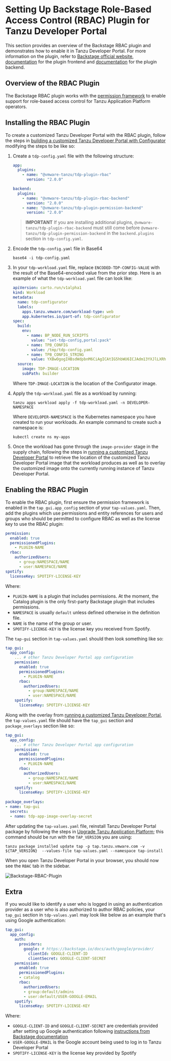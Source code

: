 # Setting Up Backstage Role-Based Access Control (RBAC) Plugin for Tanzu Developer Portal

This section provides an overview of the Backstage RBAC plugin and demonstrates how to enable it in Tanzu Developer Portal.
For more information on the plugin, refer to [Backstage official website](https://backstage.spotify.com/marketplace/spotify/plugin/rbac/),
[documentation]((https://www.npmjs.com/package/@spotify/backstage-plugin-rbac)) for the plugin frontend and 
[documentation](https://www.npmjs.com/package/@spotify/backstage-plugin-rbac-backend) for the plugin backend.

## <a id='rbac-overview'></a> Overview of the RBAC Plugin

The Backstage RBAC plugin works with the [permission framework](set-up-tap-gui-prmssn-frmwrk.hbs.md) to enable support for
role-based access control for Tanzu Application Platform operators.

## <a id='install-rbac'></a> Installing the RBAC Plugin

To create a customized Tanzu Developer Portal with the RBAC plugin, follow the steps in [building a customized Tanzu Developer Portal with Configurator](../configurator/building.hbs.md)
modifying the steps to be like so:

1. Create a `tdp-config.yaml` file with the following structure:

    ```yaml
    app:
      plugins:
        - name: "@vmware-tanzu/tdp-plugin-rbac"
          version: "2.0.0"
    
    backend:
      plugins:
        - name: "@vmware-tanzu/tdp-plugin-rbac-backend"
          version: "2.0.0"
        - name: "@vmware-tanzu/tdp-plugin-permission-backend"
          version: "2.0.0"
    ```
    
    > **IMPORTANT** If you are installing additional plugins, `@vmware-tanzu/tdp-plugin-rbac-backend` must still come before 
    > `@vmware-tanzu/tdp-plugin-permission-backend` in the `backend.plugins` section in `tdp-config.yaml`.

2. Encode the `tdp-config.yaml` file in Base64

    ```shell
    base64 -i tdp-config.yaml
    ```

3. In your `tdp-workload.yaml` file, replace `ENCODED-TDP-CONFIG-VALUE` with the result of the Base64-encoded value from
the prior step. Here is an example of what the `tdp-workload.yaml` file can look like:

    ```yaml
    apiVersion: carto.run/v1alpha1
    kind: Workload
    metadata:
      name: tdp-configurator
      labels:
        apps.tanzu.vmware.com/workload-type: web
        app.kubernetes.io/part-of: tdp-configurator
    spec:
      build:
        env:
          - name: BP_NODE_RUN_SCRIPTS
            value: "set-tdp-config,portal:pack"
          - name: TPB_CONFIG
            value: /tmp/tdp-config.yaml
          - name: TPB_CONFIG_STRING
            value: YXBwOgogIHBsdWdpbnM6CiAgICAtIG5hbWU6ICJAdm13YXJlLXRhbnp1L3RkcC1wbHVnaW4tcmJhYyIKICAgICAgdmVyc2lvbjogIjIuMC4wIgoKYmFja2VuZDoKICBwbHVnaW5zOgogICAgLSBuYW1lOiAiQHZtd2FyZS10YW56dS90ZHAtcGx1Z2luLXJiYWMtYmFja2VuZCIKICAgICAgdmVyc2lvbjogIjIuMC4wIgogICAgLSBuYW1lOiAiQHZtd2FyZS10YW56dS90ZHAtcGx1Z2luLXBlcm1pc3Npb24tYmFja2VuZCIKICAgICAgdmVyc2lvbjogIjIuMC4wIgo=
      source:
        image: TDP-IMAGE-LOCATION
        subPath: builder
    ```

    Where `TDP-IMAGE-LOCATION` is the location of the Configurator image.

4. Apply the `tdp-workload.yaml` file as a workload by running:

    ```shell
    tanzu apps workload apply -f tdp-workload.yaml -n DEVELOPER-NAMESPACE
    ```

    Where `DEVELOPER-NAMESPACE` is the Kubernetes namespace you have created to run your workloads. An example command to
    create such a namespace is:

    ```shell
    kubectl create ns my-apps
    ```

5. Once the workload has gone through the `image-provider` stage in the supply chain, following the steps in 
[running a customized Tanzu Developer Portal](../configurator/running.hbs.md) to retrieve the location of the
customized Tanzu Developer Portal image that the workload produces as well as to overlay the customized image onto the
currently running instance of Tanzu Developer Portal.

## <a id='enable-rbac'></a> Enabling the RBAC Plugin

To enable the RBAC plugin, first ensure the permission framework is enabled in the `tap_gui.app_config` section of your 
`tap-values.yaml`. Then, add the plugins which use permissions and entity references for users and groups who should be
permitted to configure RBAC as well as the license key to use the RBAC plugin:

```yaml
permission:
  enabled: true
  permissionedPlugins:
    - PLUGIN-NAME
  rbac:
    authorizedUsers:
      - group:NAMESPACE/NAME
      - user:NAMESPACE/NAME
spotify:
  licenseKey: SPOTIFY-LICENSE-KEY
```

Where:

- `PLUGIN-NAME` is a plugin that includes permissions. At the moment, the Catalog plugin is the only first-party Backstage
plugin that includes permissions.
- `NAMESPACE` is usually `default` unless defined otherwise in the definition file.
- `NAME` is the name of the group or user.
- `SPOTIFY-LICENSE-KEY` is the license key you received from Spotify.

The `tap-gui` section in `tap-values.yaml` should then look something like so:

```yaml
tap_gui:
  app_config:
    ... # other Tanzu Developer Portal app configuration
    permission:
      enabled: true
      permissionedPlugins:
        - PLUGIN-NAME
      rbac:
        authorizedUsers:
          - group:NAMESPACE/NAME
          - user:NAMESPACE/NAME
    spotify:
      licenseKey: SPOTIFY-LICENSE-KEY
```

Along with the overlay from [running a customized Tanzu Developer Portal](../configurator/running.hbs.md), the `tap-values.yaml`
file should have the `tap_gui` section and `package_overlays` section like so:

```yaml
tap_gui:
  app_config:
    ... # other Tanzu Developer Portal app configuration
    permission:
      enabled: true
      permissionedPlugins:
        - PLUGIN-NAME
      rbac:
        authorizedUsers:
          - group:NAMESPACE/NAME
          - user:NAMESPACE/NAME
    spotify:
      licenseKey: SPOTIFY-LICENSE-KEY
      
package_overlays:
- name: tap-gui
  secrets:
  - name: tdp-app-image-overlay-secret
```

After updating the `tap-values.yaml` file, reinstall Tanzu Developer Portal package by following the steps in 
[Upgrade Tanzu Application Platform](../../upgrading.hbs.md); this command should be run with the `TAP_VERSION` you are using:

```shell
tanzu package installed update tap -p tap.tanzu.vmware.com -v ${TAP_VERSION}  --values-file tap-values.yaml --namespace tap-install
```

When you open Tanzu Developer Portal in your browser, you should now see the `RBAC` tab in the sidebar.

![Backstage-RBAC-Plugin](../images/backstage-rbac-plugin.png)

## <a id='extra'></a> Extra

If you would like to identify a user who is logged in using an authentication provider as a user who is also authorized
to author RBAC policies, your `tap_gui` section in `tdp-values.yaml` may look like below as an example that's using Google
authentication:

```yaml
tap_gui:
  app_config:
    auth:
      providers:
        google: # https://backstage.io/docs/auth/google/provider/
          clientId: GOOGLE-CLIENT-ID
          clientSecret: GOOGLE-CLIENT-SECRET
    permission:
      enabled: true
      permissionedPlugins:
      - catalog
      rbac:
        authorizedUsers:
        - group:default/admins
        - user:default/USER-GOOGLE-EMAIL
    spotify:
      licenseKey: SPOTIFY-LICENSE-KEY
```

Where:

- `GOOGLE-CLIENT-ID` and `GOOGLE-CLIENT-SECRET` are credentials provided after setting up Google authentication following
[instructions from Backstage documentation](https://backstage.io/docs/auth/google/provider/)
- `USER-GOOGLE-EMAIL` is the Google account being used to log in to Tanzu Developer Portal
- `SPOTIFY-LICENSE-KEY` is the license key provided by Spotify

